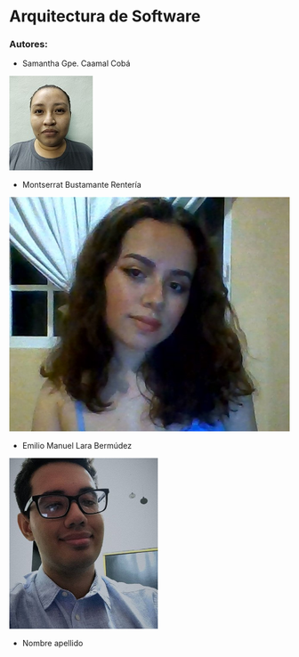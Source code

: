 # Arquitectura de Software #

### Autores: ###
*   Samantha Gpe. Caamal Cobá

![image](https://raw.githubusercontent.com/SamanthaCaamal/arquitectura_sw/main/Fotos/samantha.jpg)

*   Montserrat Bustamante Rentería

![image](https://raw.githubusercontent.com/SamanthaCaamal/arquitectura_sw/main/Fotos/montse.jpg)

*   Emilio Manuel Lara Bermúdez

![image](https://github.com/SamanthaCaamal/arquitectura_sw/blob/79b4eee2502ab7e475d4ea3c16a7459ce027fad2/Fotos/FotoEmilio.png)

*   Nombre apellido
